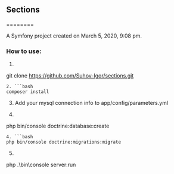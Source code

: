 ## Sections
========

A Symfony project created on March 5, 2020, 9:08 pm.

### How to use:

1. ```bash
git clone https://github.com/Suhov-Igor/sections.git
```
2. ```bash
composer install
```
3. Add your mysql connection info to app/config/parameters.yml
4. ```bash
 php bin/console doctrine:database:create
 ```
4. ```bash
 php bin/console doctrine:migrations:migrate
 ```
5. ```bash
 php .\bin\console server:run
 ```
